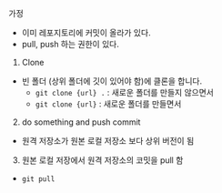 가정

- 이미 레포지토리에 커밋이 올라가 있다.
- pull, push 하는 권한이 있다.



1. Clone

- 빈 폴더 (상위 폴더에 깃이 있어야 함)에 클론을 합니다.
  - `git clone {url} .` : 새로운 폴더를 만들지 않으면서
  - `git clone {url}` : 새로운 폴더를 만들면서

2. do something and push commit

-  원격 저장소가 원본 로컬 저장소 보다 상위 버전이 됨

3. 원본 로컬 저장에서 원격 저장소의 코밋을 pull 함

- `git pull`

